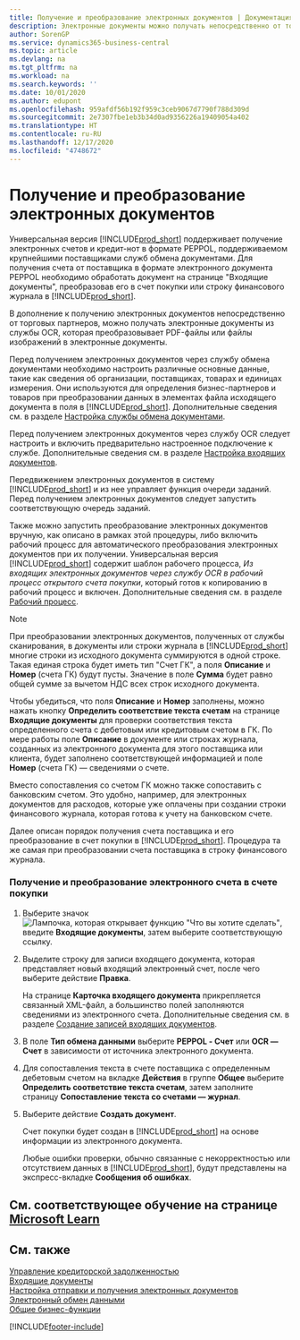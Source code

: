 ```yaml
---
title: Получение и преобразование электронных документов | Документация Майкрософт
description: Электронные документы можно получать непосредственно от торговых партнеров или из службы OCR.
author: SorenGP
ms.service: dynamics365-business-central
ms.topic: article
ms.devlang: na
ms.tgt_pltfrm: na
ms.workload: na
ms.search.keywords: ''
ms.date: 10/01/2020
ms.author: edupont
ms.openlocfilehash: 959afdf56b192f959c3ceb9067d7790f788d309d
ms.sourcegitcommit: 2e7307fbe1eb3b34d0ad9356226a19409054a402
ms.translationtype: HT
ms.contentlocale: ru-RU
ms.lasthandoff: 12/17/2020
ms.locfileid: "4748672"
---
```

# <a name="receive-and-convert-electronic-documents"></a>Получение и преобразование электронных документов
Универсальная версия [!INCLUDE[prod_short](includes/prod_short.md)] поддерживает получение электронных счетов и кредит-нот в формате PEPPOL, поддерживаемом крупнейшими поставщиками служб обмена документами. Для получения счета от поставщика в формате электронного документа PEPPOL необходимо обработать документ на странице "Входящие документы", преобразовав его в счет покупки или строку финансового журнала в [!INCLUDE[prod_short](includes/prod_short.md)].

 В дополнение к получению электронных документов непосредственно от торговых партнеров, можно получать электронные документы из службы OCR, которая преобразовывает PDF-файлы или файлы изображений в электронные документы.  

 Перед получением электронных документов через службу обмена документами необходимо настроить различные основные данные, такие как сведения об организации, поставщиках, товарах и единицах измерения. Они используются для определения бизнес-партнеров и товаров при преобразовании данных в элементах файла исходящего документа в поля в [!INCLUDE[prod_short](includes/prod_short.md)]. Дополнительные сведения см. в разделе [Настройка службы обмена документами](across-how-to-set-up-a-document-exchange-service.md).  

 Перед получением электронных документов через службу OCR следует настроить и включить предварительно настроенное подключение к службе. Дополнительные сведения см. в разделе [Настройка входящих документов](across-how-setup-income-documents.md).  

 Передвижением электронных документов в систему [!INCLUDE[prod_short](includes/prod_short.md)] и из нее управляет функция очереди заданий. Перед получением электронных документов следует запустить соответствующую очередь заданий.  

 Также можно запустить преобразование электронных документов вручную, как описано в рамках этой процедуры, либо включить рабочий процесс для автоматического преобразования электронных документов при их получении. Универсальная версия [!INCLUDE[prod_short](includes/prod_short.md)] содержит шаблон рабочего процесса, *Из входящих электронных документов через службу OCR в рабочий процесс открытого счета покупки*, который готов к копированию в рабочий процесс и включен. Дополнительные сведения см. в разделе [Рабочий процесс](across-workflow.md).  

> [!NOTE]  
>  При преобразовании электронных документов, полученных от службы сканирования, в документы или строки журнала в [!INCLUDE[prod_short](includes/prod_short.md)] многие строки из исходного документа суммируются в одной строке. Такая единая строка будет иметь тип "Счет ГК", а поля **Описание** и **Номер** (счета ГК) будут пусты. Значение в поле **Сумма** будет равно общей сумме за вычетом НДС всех строк исходного документа.  
>   
>  Чтобы убедиться, что поля **Описание** и **Номер** заполнены, можно нажать кнопку **Определить соответствие текста счетам** на странице **Входящие документы** для проверки соответствия текста определенного счета с дебетовым или кредитовым счетом в ГК. По мере работы поле **Описание** в документе или строках журнала, созданных из электронного документа для этого поставщика или клиента, будет заполнено соответствующей информацией и поле **Номер** (счета ГК) — сведениями о счете.  
>   
>  Вместо сопоставления со счетом ГК можно также сопоставить с банковским счетом. Это удобно, например, для электронных документов для расходов, которые уже оплачены при создании строки финансового журнала, которая готова к учету на банковском счете.  

 Далее описан порядок получения счета поставщика и его преобразование в счет покупки в [!INCLUDE[prod_short](includes/prod_short.md)]. Процедура та же самая при преобразовании счета поставщика в строку финансового журнала.  

### <a name="to-receive-and-convert-an-electronic-invoice-to-a-purchase-invoice"></a>Получение и преобразование электронного счета в счете покупки  

1.  Выберите значок ![Лампочка, которая открывает функцию "Что вы хотите сделать"](media/ui-search/search_small.png "Что вы хотите сделать"), введите **Входящие документы**, затем выберите соответствующую ссылку.  

2.  Выделите строку для записи входящего документа, которая представляет новый входящий электронный счет, после чего выберите действие **Правка**.  

     На странице **Карточка входящего документа** прикрепляется связанный XML-файл, а большинство полей заполняются сведениями из электронного счета. Дополнительные сведения см. в разделе [Создание записей входящих документов](across-how-create-income-document-records.md).  

3.  В поле **Тип обмена данными** выберите **PEPPOL - Счет** или **OCR — Счет** в зависимости от источника электронного документа.  

4.  Для сопоставления текста в счете поставщика с определенным дебетовым счетом на вкладке **Действия** в группе **Общее** выберите **Определить соответствие текста счетам**, затем заполните страницу **Сопоставление текста со счетами — журнал**.  

5.  Выберите действие **Создать документ**.  

     Счет покупки будет создан в [!INCLUDE[prod_short](includes/prod_short.md)] на основе информации из электронного документа.  

     Любые ошибки проверки, обычно связанные с некорректностью или отсутствием данных в [!INCLUDE[prod_short](includes/prod_short.md)], будут представлены на экспресс-вкладке **Сообщения об ошибках**.  

## <a name="see-related-training-at-microsoft-learn"></a>См. соответствующее обучение на странице [Microsoft Learn](/learn/modules/electronic-documents-dynamics-365-business-central/index)

## <a name="see-also"></a>См. также  
[Управление кредиторской задолженностью](payables-manage-payables.md)  
[Входящие документы](across-income-documents.md)  
[Настройка отправки и получения электронных документов](across-how-to-set-up-electronic-document-sending-and-receiving.md)  
[Электронный обмен данными](across-data-exchange.md)   
[Общие бизнес-функции](ui-across-business-areas.md)  


[!INCLUDE[footer-include](includes/footer-banner.md)]